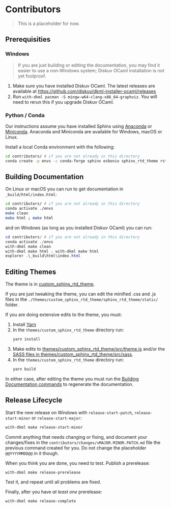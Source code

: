 # Contributors

> This is a placeholder for now.

## Prerequisities

### Windows

> If you are just building or editing the documentation, you may find it easier
> to use a non-Windows system; Diskuv OCaml installation is not yet foolproof.

1. Make sure you have installed Diskuv OCaml. The latest releases are
   available at https://github.com/diskuv/dkml-installer-ocaml/releases
2. Run `with-dkml pacman -S mingw-w64-clang-x86_64-graphviz`. You will need
   to rerun this if you upgrade Diskuv OCaml.

### Python / Conda

Our instructions assume you have installed Sphinx using [Anaconda](https://www.anaconda.com/products/individual)
or [Miniconda](https://docs.conda.io/en/latest/miniconda.html). Anaconda and Miniconda
are available for Windows, macOS or Linux.

Install a local Conda environment with the following:

```bash
cd contributors/ # if you are not already in this directory
conda create -p envs -c conda-forge sphinx esbonio sphinx_rtd_theme rstcheck restructuredtext_lint python-language-server bump2version docutils=0.16 python=3
```

## Building Documentation

On Linux or macOS you can run to get documentation in `_build/html/index.html`:

```bash
cd contributors/ # if you are not already in this directory
conda activate ./envs
make clean
make html ; make html
```

and on Windows (as long as you installed Diskuv OCaml) you can run:

```powershell
cd contributors/ # if you are not already in this directory
conda activate ./envs
with-dkml make clean
with-dkml make html ; with-dkml make html
explorer .\_build\html\index.html
```

## Editing Themes

The theme is in [custom_sphinx_rtd_theme](./themes/custom_sphinx_rtd_theme).

If you are just tweaking the theme, you can edit the minified .css and .js
files in the `./themes/custom_sphinx_rtd_theme/sphinx_rtd_theme/static/` folder.

If you are doing extensive edits to the theme, you must:

1. Install [Yarn](https://yarnpkg.com/getting-started/install)
2. In the `themes/custom_sphinx_rtd_theme` directory run:
   ```bash
   yarn install
   ```
3. Make edits to [themes/custom_sphinx_rtd_theme/src/theme.js](themes/custom_sphinx_rtd_theme/src/theme.js)
   and/or the [SASS files in themes/custom_sphinx_rtd_theme/src/sass](themes/custom_sphinx_rtd_theme/src/sass/).
4. In the `themes/custom_sphinx_rtd_theme` directory run:
   ```bash
   yarn build
   ```

In either case, after editing the theme you must run the [Building Documentation commands](#building-documentation)
to regenerate the documentation.

## Release Lifecycle

Start the new release on Windows with `release-start-patch`, `release-start-minor`
or `release-start-major`:

```powershell
with-dkml make release-start-minor
```

Commit anything that needs changing or fixing, and document your changes/fixes in
the `contributors/changes/vMAJOR.MINOR.PATCH.md` file the previous command created
for you. Do not change the placeholder `@@YYYYMMDD@@` in it though.

When you think you are done, you need to test. Publish a prerelease:

```powershell
with-dkml make release-prerelease
```

Test it, and repeat until all problems are fixed.

Finally, after you have *at least one* prerelease:

```powershell
with-dkml make release-complete
```

